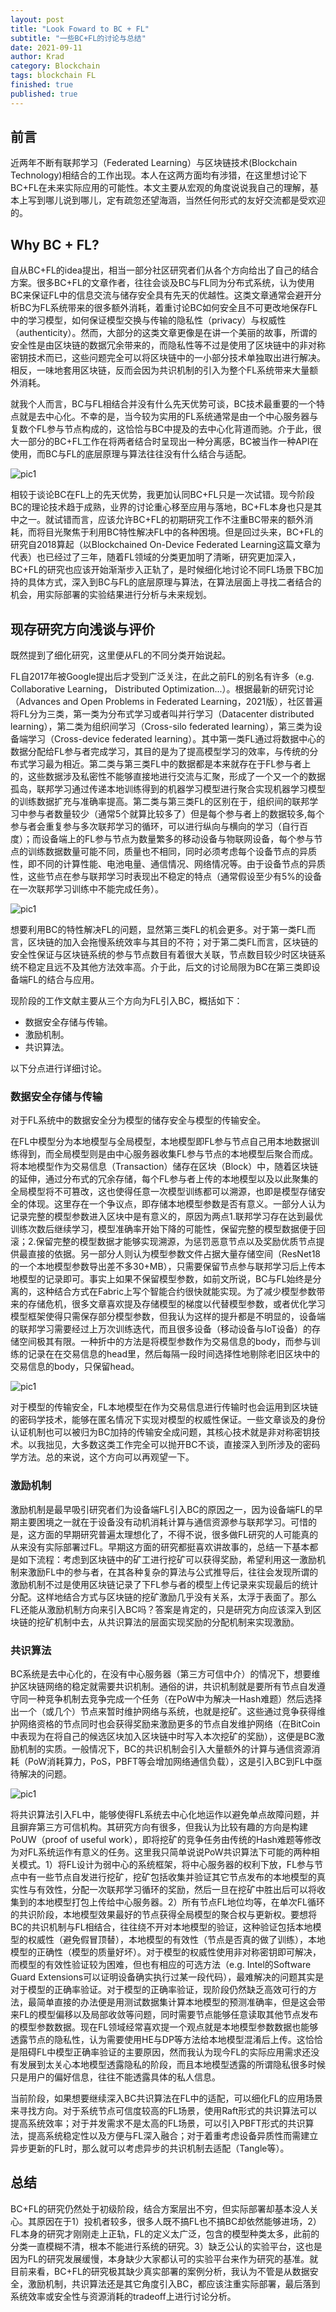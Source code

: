 ```yaml
---
layout: post
title: "Look Foward to BC + FL"
subtitle: "一些BC+FL的讨论与总结"
date: 2021-09-11
author: Krad
category: Blockchain
tags: blockchain FL
finished: true
published: true
---
```


## 前言

近两年不断有联邦学习（Federated Learning）与区块链技术(Blockchain Technology)相结合的工作出现。本人在这两方面均有涉猎，在这里想讨论下BC+FL在未来实际应用的可能性。本文主要从宏观的角度说说我自己的理解，基本上写到哪儿说到哪儿，定有疏忽还望海涵，当然任何形式的友好交流都是受欢迎的。

## Why BC + FL?

自从BC+FL的idea提出，相当一部分社区研究者们从各个方向给出了自己的结合方案。很多BC+FL的文章作者，往往会谈及BC与FL同为分布式系统，认为使用BC来保证FL中的信息交流与储存安全具有先天的优越性。这类文章通常会避开分析BC为FL系统带来的很多额外消耗，着重讨论BC如何安全且不可更改地保存FL中的学习模型，如何保证模型交换与传输的隐私性（privacy）与权威性（authenticity）。然而，大部分的这类文章更像是在讲一个美丽的故事，所谓的安全性是由区块链的数据冗余带来的，而隐私性等不过是使用了区块链中的非对称密钥技术而已，这些问题完全可以将区块链中的一小部分技术单独取出进行解决。相反，一味地套用区块链，反而会因为共识机制的引入为整个FL系统带来大量额外消耗。

就我个人而言，BC与FL相结合并没有什么先天优势可谈，BC技术最重要的一个特点就是去中心化。不幸的是，当今较为实用的FL系统通常是由一个中心服务器与复数个FL参与节点构成的，这恰恰与BC中提及的去中心化背道而驰。介于此，很大一部分的BC+FL工作在将两者结合时呈现出一种分离感，BC被当作一种API在使用，而BC与FL的底层原理与算法往往没有什么结合与适配。

![pic1](../img/bcfl/consensus-algo.png)

相较于谈论BC在FL上的先天优势，我更加认同BC+FL只是一次试错。现今阶段BC的理论技术趋于成熟，业界的讨论重心移至应用与落地，BC+FL本身也只是其中之一。就试错而言，应该允许BC+FL的初期研究工作不注重BC带来的额外消耗，而将目光聚焦于利用BC特性解决FL中的各种困境。但是回过头来，BC+FL的研究自2018算起（以Blockchained On-Device Federated Learning这篇文章为代表）也已经过了三年，随着FL领域的分类更加明了清晰，研究更加深入，BC+FL的研究也应该开始渐渐步入正轨了，是时候细化地讨论不同FL场景下BC加持的具体方式，深入到BC与FL的底层原理与算法，在算法层面上寻找二者结合的机会，用实际部署的实验结果进行分析与未来规划。


## 现存研究方向浅谈与评价

既然提到了细化研究，这里便从FL的不同分类开始说起。

FL自2017年被Google提出后才受到广泛关注，在此之前FL的别名有许多（e.g. Collaborative Learning， Distributed Optimization...）。根据最新的研究讨论（Advances and Open Problems in Federated Learning，2021版），社区普遍将FL分为三类，第一类为分布式学习或者叫并行学习（Datacenter distributed learning），第二类为组织间学习（Cross-silo federated learning），第三类为设备端学习（Cross-device federated learning）。其中第一类FL通过将数据中心的数据分配给FL参与者完成学习，其目的是为了提高模型学习的效率，与传统的分布式学习最为相近。第二类与第三类FL中的数据都是本来就存在于FL参与者上的，这些数据涉及私密性不能够直接地进行交流与汇聚，形成了一个又一个的数据孤岛，联邦学习通过传递本地训练得到的机器学习模型进行聚合实现机器学习模型的训练数据扩充与准确率提高。第二类与第三类FL的区别在于，组织间的联邦学习中参与者数量较少（通常5个就算比较多了）但是每个参与者上的数据较多,每个参与者会重复参与多次联邦学习的循环，可以进行纵向与横向的学习（自行百度）；而设备端上的FL参与节点为数量繁多的移动设备与物联网设备，每个参与节点的训练数据数量可能不同，质量也不相同，同时必须考虑每个设备节点的异质性，即不同的计算性能、电池电量、通信情况、网络情况等。由于设备节点的异质性，这些节点在参与联邦学习时表现出不稳定的特点（通常假设至少有5%的设备在一次联邦学习训练中不能完成任务）。

![pic1](../img/bcfl/classicFL.png)

想要利用BC的特性解决FL的问题，显然第三类FL的机会更多。对于第一类FL而言，区块链的加入会拖慢系统效率与其目的不符；对于第二类FL而言，区块链的安全性保证与区块链系统的参与节点数目有着很大关联，节点数目较少时区块链系统不稳定且远不及其他方法效率高。介于此，后文的讨论局限为BC在第三类即设备端FL的结合与应用。

现阶段的工作文献主要从三个方向为FL引入BC，概括如下：
* 数据安全存储与传输。
* 激励机制。
* 共识算法。

以下分点进行详细讨论。

### 数据安全存储与传输

对于FL系统中的数据安全分为模型的储存安全与模型的传输安全。

在FL中模型分为本地模型与全局模型，本地模型即FL参与节点自己用本地数据训练得到，而全局模型则是由中心服务器收集FL参与节点的本地模型后聚合而成。将本地模型作为交易信息（Transaction）储存在区块（Block）中，随着区块链的延伸，通过分布式的冗余存储，每个FL参与者上传的本地模型以及以此聚集的全局模型将不可篡改，这也使得任意一次模型训练都可以溯源，也即是模型存储安全的体现。这里存在一个争议点，即存储本地模型参数是否有意义。一部分人认为记录完整的模型参数进入区块中是有意义的，原因为两点1.联邦学习存在达到最优训练次数后继续学习，模型准确率开始下降的可能性，保留完整的模型数据便于回滚；2.保留完整的模型数据才能够实现溯源，为惩罚恶意节点以及奖励优质节点提供最直接的依据。另一部分人则认为模型参数文件占据大量存储空间（ResNet18的一个本地模型参数导出差不多30+MB），只需要保留节点参与联邦学习后上传本地模型的记录即可。事实上如果不保留模型参数，如前文所说，BC与FL始终是分离的，这种结合方式在Fabric上写个智能合约很快就能实现。为了减少模型参数带来的存储危机，很多文章喜欢提及存储模型的梯度以代替模型参数，或者优化学习模型框架使得只需保存部分模型参数，但我认为这样的提升都是不明显的，设备端的联邦学习需要经过上万次训练迭代，而且很多设备（移动设备与IoT设备）的存储空间极其有限。一种折中的方法是将模型参数作为交易信息的body，而参与训练的记录在在交易信息的head里，然后每隔一段时间选择性地剔除老旧区块中的交易信息的body，只保留head。

![pic1](../img/bcfl/transblock.png)

对于模型的传输安全，FL本地模型在作为交易信息进行传输时也会运用到区块链的密码学技术，能够在匿名情况下实现对模型的权威性保证。一些文章谈及的身份认证机制也可以被归为BC加持的传输安全成问题，其核心技术就是非对称密钥技术。以我拙见，大多数这类工作完全可以抛开BC不谈，直接深入到所涉及的密码学方法。总的来说，这个方向可以再观望一下。

### 激励机制

激励机制是最早吸引研究者们为设备端FL引入BC的原因之一，因为设备端FL的早期主要困境之一就在于设备没有动机消耗计算与通信资源参与联邦学习。可惜的是，这方面的早期研究普遍太理想化了，不得不说，很多做FL研究的人可能真的从来没有实际部署过FL。早期这方面的研究都挺喜欢讲故事的，总结一下基本都是如下流程：考虑到区块链中的矿工进行挖矿可以获得奖励，希望利用这一激励机制来激励FL中的参与者，在其各种复杂的算法与公式推导后，往往会发现所谓的激励机制不过是使用区块链记录了下FL参与者的模型上传记录来实现最后的统计分配。这样地结合方式与区块链的挖矿激励几乎没有关系，太浮于表面了。那么FL还能从激励机制方向来引入BC吗？答案是肯定的，只是研究方向应该深入到区块链的挖矿机制中去，从共识算法的层面实现奖励的分配机制来实现激励。



### 共识算法

BC系统是去中心化的，在没有中心服务器（第三方可信中介）的情况下，想要维护区块链网络的稳定就需要共识机制。通俗的讲，共识机制就是要所有节点自发遵守同一种竞争机制去竞争完成一个任务（在PoW中为解决一Hash难题）然后选择出一个（或几个）节点来暂时维护网络与系统，也就是挖矿。这些通过竞争获得维护网络资格的节点同时也会获得奖励来激励更多的节点自发维护网络（在BitCoin中表现为在将自己的候选区块加入区块链中时写入本次挖矿的奖励），这便是BC激励机制的实质。一般情况下，BC的共识机制会引入大量额外的计算与通信资源消耗（PoW消耗算力，PoS，PBFT等会增加网络通信负载），这是引入BC到FL中亟待解决的问题。 

![pic1](../img/bcfl/mine.png)

将共识算法引入FL中，能够使得FL系统去中心化地运作以避免单点故障问题，并且摒弃第三方可信机构。其研究方向有很多，但我认为比较有趣的方向是构建PoUW（proof of useful work），即将挖矿的竞争任务由传统的Hash难题等修改为对FL系统运作有意义的任务。这里我只简单说说PoW共识算法下可能的两种相关模式。1）将FL设计为弱中心的系统框架，将中心服务器的权利下放，FL参与节点中有一些节点自发进行挖矿，挖矿包括收集并验证其它节点发布的本地模型的真实性与有效性，分配一次联邦学习循环的奖励，然后一旦在挖矿中胜出后可以将收集到的本地模型打包上传给中心服务器。2）所有节点FL地位均等，在单次FL循环的共识阶段，本地模型效果最好的节点获得全局模型的聚合权与更新权。要想将BC的共识机制与FL相结合，往往绕不开对本地模型的验证，这种验证包括本地模型的权威性（避免假冒顶替），本地模型的有效性（节点是否真的做了训练），本地模型的正确性（模型的质量好坏）。对于模型的权威性使用非对称密钥即可解决，而模型的有效性验证较为困难，但也有相应的可选方法（e.g. Intel的Software Guard Extensions可以证明设备确实执行过某一段代码），最难解决的问题其实是对于模型的正确率验证。对于模型的正确率验证，现阶段仍然缺乏高效可行的方法，最简单直接的办法便是用测试数据集计算本地模型的预测准确率，但是这会带来FL的模型偏移以及局部收敛等问题，同时需要节点能够任意读取其他节点发布的模型参数数据。现在FL领域经常喜欢提一个观点就是本地模型参数数据也能够透露节点的隐私性，认为需要使用HE与DP等方法给本地模型混淆后上传。这恰恰是阻碍FL中模型正确率验证的主要原因，然而我认为现今FL的实际应用需求还没有发展到太关心本地模型透露隐私的阶段，而且本地模型透露的所谓隐私很多时候只是用户的偏好信息，往往不能透露具体的私人信息。

当前阶段，如果想要继续深入BC共识算法在FL中的适配，可以细化FL的应用场景来寻找方向。对于系统节点可信度较高的FL场景，使用Raft形式的共识算法可以提高系统效率；对于并发需求不是太高的FL场景，可以引入PBFT形式的共识算法，提高系统稳定性以及方便与FL深入融合；对于着重考虑设备异质性而需建立异步更新的FL时，那么就可以考虑异步的共识机制去适配（Tangle等）。

## 总结

BC+FL的研究仍然处于初级阶段，结合方案层出不穷，但实际部署却基本没人关心。其原因在于1）投机者较多，很多人既不搞FL也不搞BC却依然能够进场，2）FL本身的研究才刚刚走上正轨，FL的定义太广泛，包含的模型种类太多，此前的分类一直模糊不清，根本不能进行系统的研究。3）缺乏公认的实验平台，这也是因为FL的研究发展缓慢，本身缺少大家都认可的实验平台来作为研究的基准。就目前来看，BC+FL的研究极其缺少真实部署的案例分析，我认为不管是从数据安全，激励机制，共识算法还是其它角度引入BC，都应该注重实际部署，最后落到系统效率或安全性与资源消耗的tradeoff上进行讨论分析。
